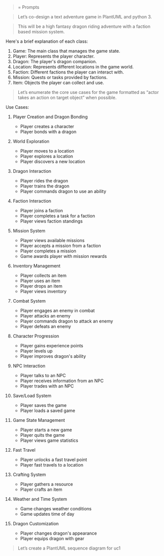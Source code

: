 > = Prompts

>Let’s co-design a text adventure game in PlantUML and python 3.​​​​​​​​​​​​​​​​

>This will be a high fantasy dragon riding adventure with a faction based mission system​​​​​​​​​​​​​​​​.


Here's a brief explanation of each class:

1. Game: The main class that manages the game state.
2. Player: Represents the player character.
3. Dragon: The player's dragon companion.
4. Location: Represents different locations in the game world.
5. Faction: Different factions the player can interact with.
6. Mission: Quests or tasks provided by factions.
7. Item: Objects the player can collect and use.

> Let’s enumerate the core use cases for the game​​​​​​​​​​​​​​​​ formatted as “actor takes an action on target object” when possible​​​​​​​​​​​​​​​​.

Use Cases:

1. Player Creation and Dragon Bonding
   - Player creates a character
   - Player bonds with a dragon

2. World Exploration
   - Player moves to a location
   - Player explores a location
   - Player discovers a new location

3. Dragon Interaction
   - Player rides the dragon
   - Player trains the dragon
   - Player commands dragon to use an ability

4. Faction Interaction
   - Player joins a faction
   - Player completes a task for a faction
   - Player views faction standings

5. Mission System
   - Player views available missions
   - Player accepts a mission from a faction
   - Player completes a mission
   - Game awards player with mission rewards

6. Inventory Management
   - Player collects an item
   - Player uses an item
   - Player drops an item
   - Player views inventory

7. Combat System
   - Player engages an enemy in combat
   - Player attacks an enemy
   - Player commands dragon to attack an enemy
   - Player defeats an enemy

8. Character Progression
   - Player gains experience points
   - Player levels up
   - Player improves dragon's ability

9. NPC Interaction
   - Player talks to an NPC
   - Player receives information from an NPC
   - Player trades with an NPC

10. Save/Load System
    - Player saves the game
    - Player loads a saved game

11. Game State Management
    - Player starts a new game
    - Player quits the game
    - Player views game statistics

12. Fast Travel
    - Player unlocks a fast travel point
    - Player fast travels to a location

13. Crafting System
    - Player gathers a resource
    - Player crafts an item

14. Weather and Time System
    - Game changes weather conditions
    - Game updates time of day

15. Dragon Customization
    - Player changes dragon's appearance
    - Player equips dragon with gear

> Let’s create a PlantUML sequence diagram for uc1​​​​​​​

